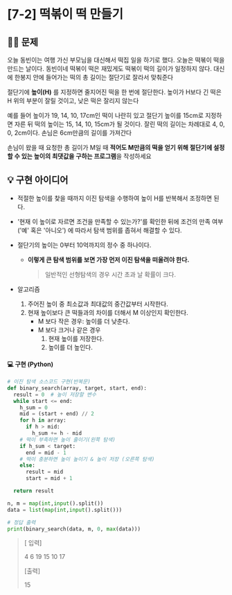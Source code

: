 # [7-2] 떡볶이 떡 만들기

## 🙋‍♀️ 문제

오늘 동빈이는 여행 가신 부모님을 대신해서 떡집 일을 하기로 했다. 오늘은 떡볶이 떡을 만드는 날이다. 동빈이네 떡볶이 떡은 재밌게도 떡볶이 떡의 길이가 일정하지 않다. 대신에 한봉지 안에 들어가는 떡의 총 길이는 절단기로 잘라서 맞춰준다

절단기에 **높이(H)** 를 지정하면 줄지어진 떡을 한 번에 절단한다. 높이가 H보다 긴 떡은 H 위의 부분이 잘릴 것이고, 낮은 떡은 잘리지 않는다

예를 들어 높이가 19, 14, 10, 17cm인 떡이 나란히 있고 절단기 높이를 15cm로 지정하면 자른 뒤 떡의 높이는 15, 14, 10, 15cm가 될 것이다. 잘린 떡의 길이는 차례대로 4, 0, 0, 2cm이다. 손님은 6cm만큼의 길이를 가져간다

손님이 왔을 때 요청한 총 길이가 M일 때 **적어도 M만큼의 떡을 얻기 위해 절단기에 설정할 수 있는 높이의 최댓값을 구하는 프로그램**을 작성하세요





## 💡 구현 아이디어

- 적절한 높이를 찾을 때까지 이진 탐색을 수행하여 높이 H를 반복해서 조정하면 된다.

- '현재 이 높이로 자르면 조건을 만족할 수 있는가?'를 확인한 뒤에 조건의 만족 여부('예' 혹은 '아니오') 에 따라서 탐색 범위를 좁혀서 해결할 수 있다.

- 절단기의 높이는 0부터 10억까지의 정수 중 하나이다.

  - **이렇게 큰 탐색 범위를 보면 가장 먼저 이진 탐색을 떠올려야 한다.**

    > 일반적인 선형탐색의 경우 시간 초과 날 확률이 크다.



- 알고리즘
  1. 주어진 높이 중 최소값과 최대값의 중간값부터 시작한다.
  2. 현재 높이보다 큰 떡들과의 차이를 더해서 M 이상인지 확인한다.
     - M 보다 작은 경우: 높이를 더 낮춘다.
     - M 보다 크거나 같은 경우
       1. 현재 높이를 저장한다.
       2. 높이를 더 높인다.



#### 💻 구현 (Python)

```python
# 이진 탐색 소스코드 구현(반복문)
def binary_search(array, target, start, end):
  result = 0  # 높이 저장할 변수
  while start <= end:
    h_sum = 0
    mid = (start + end) // 2
    for h in array:
      if h > mid:
        h_sum += h - mid
    # 떡이 부족하면 높이 줄이기(왼쪽 탐색)
    if h_sum < target:
      end = mid - 1
    # 떡이 충분하면 높이 높이기 & 높이 저장 (오른쪽 탐색)
    else:
      result = mid
      start = mid + 1

  return result

n, m = map(int,input().split())
data = list(map(int,input().split()))

# 정답 출력
print(binary_search(data, m, 0, max(data)))
```

> [ 입력]
>
> 4 6
> 19 15 10 17
>
> [출력]
>
> 15